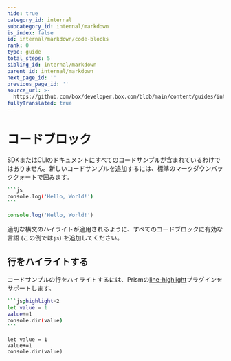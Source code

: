 ```yaml
---
hide: true
category_id: internal
subcategory_id: internal/markdown
is_index: false
id: internal/markdown/code-blocks
rank: 0
type: guide
total_steps: 5
sibling_id: internal/markdown
parent_id: internal/markdown
next_page_id: ''
previous_page_id: ''
source_url: >-
  https://github.com/box/developer.box.com/blob/main/content/guides/internal/markdown/code-blocks.md
fullyTranslated: true
---
```

<!-- does not need translation -->

# コードブロック

<!-- markdownlint-disable code-fence-style -->

SDKまたはCLIのドキュメントにすべてのコードサンプルが含まれているわけではありません。新しいコードサンプルを追加するには、標準のマークダウンバッククォートで囲みます。

````sh
```js
console.log('Hello, World!')
```
````

<H>

```js
console.log('Hello, World!')
```

</H>

<Message>

適切な構文のハイライトが適用されるように、すべてのコードブロックに有効な言語 (この例では`js`) を追加してください。

</Message>

## 行をハイライトする

コードサンプルの行をハイライトするには、Prismの[line-highlight](https://prismjs.com/plugins/line-highlight/)プラグインをサポートします。

````sh
```js;highlight=2
let value = 1
value+=1
console.dir(value)
```
````

<H>

```js;highlight=2
let value = 1
value+=1
console.dir(value)
```

</H>

<!-- markdownlint-enable code-fence-style -->
